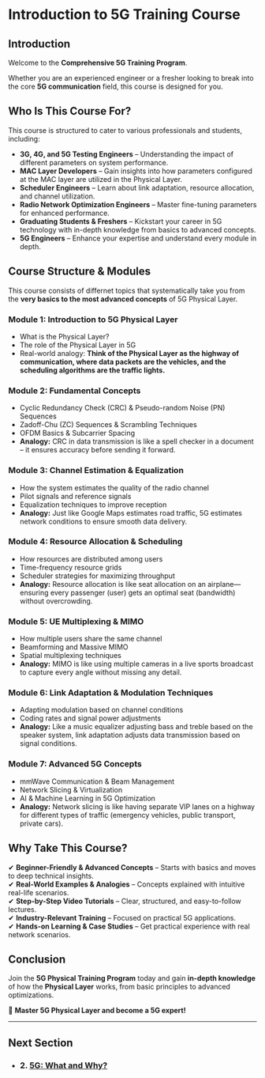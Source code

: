# Introduction to 5G Training Course

## Introduction

Welcome to the **Comprehensive 5G Training Program**. 

Whether you are an experienced engineer or a fresher looking to break into the core **5G communication** field, this course is designed for you. 

## Who Is This Course For?

This course is structured to cater to various professionals and students, including:

- **3G, 4G, and 5G Testing Engineers** – Understanding the impact of different parameters on system performance.
- **MAC Layer Developers** – Gain insights into how parameters configured at the MAC layer are utilized in the Physical Layer.
- **Scheduler Engineers** – Learn about link adaptation, resource allocation, and channel utilization.
- **Radio Network Optimization Engineers** – Master fine-tuning parameters for enhanced performance.
- **Graduating Students & Freshers** – Kickstart your career in 5G technology with in-depth knowledge from basics to advanced concepts.
- **5G Engineers** – Enhance your expertise and understand every module in depth.

## Course Structure & Modules

This course consists of differnet topics that systematically take you from the **very basics to the most advanced concepts** of 5G Physical Layer.

### **Module 1: Introduction to 5G Physical Layer**
- What is the Physical Layer?
- The role of the Physical Layer in 5G
- Real-world analogy: **Think of the Physical Layer as the highway of communication, where data packets are the vehicles, and the scheduling algorithms are the traffic lights.**

### **Module 2: Fundamental Concepts**
- Cyclic Redundancy Check (CRC) & Pseudo-random Noise (PN) Sequences
- Zadoff-Chu (ZC) Sequences & Scrambling Techniques
- OFDM Basics & Subcarrier Spacing
- **Analogy:** CRC in data transmission is like a spell checker in a document – it ensures accuracy before sending it forward.

### **Module 3: Channel Estimation & Equalization**
- How the system estimates the quality of the radio channel
- Pilot signals and reference signals
- Equalization techniques to improve reception
- **Analogy:** Just like Google Maps estimates road traffic, 5G estimates network conditions to ensure smooth data delivery.

### **Module 4: Resource Allocation & Scheduling**
- How resources are distributed among users
- Time-frequency resource grids
- Scheduler strategies for maximizing throughput
- **Analogy:** Resource allocation is like seat allocation on an airplane—ensuring every passenger (user) gets an optimal seat (bandwidth) without overcrowding.

### **Module 5: UE Multiplexing & MIMO**
- How multiple users share the same channel
- Beamforming and Massive MIMO
- Spatial multiplexing techniques
- **Analogy:** MIMO is like using multiple cameras in a live sports broadcast to capture every angle without missing any detail.

### **Module 6: Link Adaptation & Modulation Techniques**
- Adapting modulation based on channel conditions
- Coding rates and signal power adjustments
- **Analogy:** Like a music equalizer adjusting bass and treble based on the speaker system, link adaptation adjusts data transmission based on signal conditions.

### **Module 7: Advanced 5G Concepts**
- mmWave Communication & Beam Management
- Network Slicing & Virtualization
- AI & Machine Learning in 5G Optimization
- **Analogy:** Network slicing is like having separate VIP lanes on a highway for different types of traffic (emergency vehicles, public transport, private cars).

## Why Take This Course?

✔ **Beginner-Friendly & Advanced Concepts** – Starts with basics and moves to deep technical insights.  
✔ **Real-World Examples & Analogies** – Concepts explained with intuitive real-life scenarios.  
✔ **Step-by-Step Video Tutorials** – Clear, structured, and easy-to-follow lectures.  
✔ **Industry-Relevant Training** – Focused on practical 5G applications.  
✔ **Hands-on Learning & Case Studies** – Get practical experience with real network scenarios.  

## Conclusion

Join the **5G Physical Training Program** today and gain **in-depth knowledge** of how the **Physical Layer** works, from basic principles to advanced optimizations. 

🚀 **Master 5G Physical Layer and become a 5G expert!**

---
## Next Section
- ### 2. [5G: What and Why?](Introduction/5G_What_and_Why.md)
